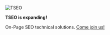 ![TSEO](https://tseo.pro/wp-content/uploads/2024/08/tseo-opengraph.webp)

**TSEO is expanding!**

On-Page SEO technical solutions. [Come join us!](https://tseo.pro)
